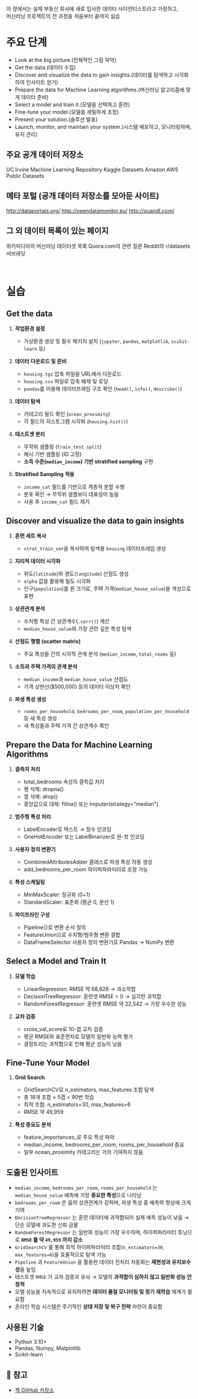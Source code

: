 이 장에서는 실제 부동산 회사에 새로 입사한 데이터 사이언티스트라고 가정하고,  
머신러닝 프로젝트의 전 과정을 처음부터 끝까지 실습

# 주요 단계

- Look at the big picture.(전체적인 그림 파악)
- Get the data.(데이터 수집)
- Discover and visualize the data to gain insights.(데이터를 탐색하고 시각화하여 인사이트 얻기)
- Prepare the data for Machine Learning algorithms.(머신러닝 알고리즘에 맞게 데이터 준비)
- Select a model and train it.(모델을 선택하고 훈련)
- Fine-tune your model.(모델을 세밀하게 조정)
- Present your solution.(솔루션 발표)
- Launch, monitor, and maintain your system.(시스템 배포하고, 모니터링하며, 유지 관리)

## 주요 공개 데이터 저장소
UC Irvine Machine Learning Repository Kaggle Datasets
Amazon AWS Public Datasets

## 메타 포털 (공개 데이터 저장소를 모아둔 사이트)
http://dataportals.org/
http://opendatamonitor.eu/
http://quandl.com/

## 그 외 데이터 목록이 있는 페이지
위키피디아의 머신러닝 데이터셋 목록
Quora.com의 관련 질문
Reddit의 r/datasets 서브레딧

<br>

# 실습

## Get the data

1. **작업환경 설정**
   - 가상환경 생성 및 필수 패키지 설치 (`jupyter`, `pandas`, `matplotlib`, `scikit-learn` 등)

2. **데이터 다운로드 및 준비**
   - `housing.tgz` 압축 파일을 URL에서 다운로드
   - `housing.csv` 파일로 압축 해제 및 로딩
   - `pandas`를 이용해 데이터프레임 구조 확인 (`head()`, `info()`, `describe()`)

3. **데이터 탐색**
   - 카테고리 필드 확인 (`ocean_proximity`)
   - 각 필드의 히스토그램 시각화 (`housing.hist()`)

4. **테스트셋 분리**
   - 무작위 샘플링 (`train_test_split`)
   - 해시 기반 샘플링 (ID 고정)
   - **소득 수준(`median_income`) 기반 stratified sampling** 구현

5. **Stratified Sampling 적용**
   - `income_cat` 필드를 기반으로 계층적 분할 수행
   - 분포 확인 → 무작위 샘플보다 대표성이 높음
   - 사용 후 `income_cat` 필드 제거
  


## Discover and visualize the data to gain insights

1. **훈련 세트 복사**
   - `strat_train_set`을 복사하여 탐색용 `housing` 데이터프레임 생성

2. **지리적 데이터 시각화**
   - 위도(`latitude`)와 경도(`longitude`) 산점도 생성
   - `alpha` 값을 활용해 밀도 시각화
   - 인구(`population`)를 원 크기로, 주택 가격(`median_house_value`)을 색상으로 표현

3. **상관관계 분석**
   - 수치형 특성 간 상관계수(`.corr()`) 계산
   - `median_house_value`와 가장 관련 깊은 특성 탐색

4. **산점도 행렬 (scatter matrix)**
   - 주요 특성들 간의 시각적 관계 분석 (`median_income`, `total_rooms` 등)

5. **소득과 주택 가격의 관계 분석**
   - `median_income`과 `median_house_value` 산점도
   - 가격 상한선($500,000) 등의 데이터 이상치 확인

6. **파생 특성 생성**
   - `rooms_per_household`, `bedrooms_per_room`, `population_per_household` 등 새 특성 생성
   - 새 특성들과 주택 가격 간 상관계수 확인
  
## Prepare the Data for Machine Learning Algorithms

1. **결측치 처리**
   - total_bedrooms 속성의 결측값 처리
   - 행 삭제: dropna()
   - 열 삭제: drop()
   - 중앙값으로 대체: fillna() 또는 Imputer(strategy="median")

2. **범주형 특성 처리**
   - LabelEncoder로 텍스트 → 정수 인코딩
   - OneHotEncoder 또는 LabelBinarizer로 원-핫 인코딩

3. **사용자 정의 변환기**
   - CombinedAttributesAdder 클래스로 파생 특성 자동 생성
   - add_bedrooms_per_room 하이퍼파라미터로 조정 가능

4. **특성 스케일링**
   - MinMaxScaler: 정규화 (0~1)
   - StandardScaler: 표준화 (평균 0, 분산 1)

5. **파이프라인 구성**
   - Pipeline으로 변환 순서 정의
   - FeatureUnion으로 수치형/범주형 변환 결합
   - DataFrameSelector 사용자 정의 변환기로 Pandas → NumPy 변환
  
## Select a Model and Train It

1. **모델 학습**
   - LinearRegression: RMSE 약 68,628 → 과소적합
   - DecisionTreeRegressor: 훈련셋 RMSE = 0 → 심각한 과적합
   - RandomForestRegressor: 훈련셋 RMSE 약 22,542 → 가장 우수한 성능

2. **교차 검증**
   - cross_val_score로 10-겹 교차 검증
   - 평균 RMSE와 표준편차로 모델의 일반화 능력 평가
   - 결정트리는 과적합으로 인해 평균 성능이 낮음

## Fine-Tune Your Model

1. **Grid Search**
   - GridSearchCV로 n_estimators, max_features 조합 탐색
   - 총 18개 조합 × 5겹 = 90번 학습
   - 최적 조합: n_estimators=30, max_features=6
   - RMSE 약 49,959

2. **특성 중요도 분석**
   - feature_importances_로 주요 특성 파악
   - median_income, bedrooms_per_room, rooms_per_household 중요
   - 일부 ocean_proximity 카테고리는 거의 기여하지 않음

## 도출된 인사이트

- `median_income`, `bedrooms_per_room`, `rooms_per_household` 는 `median_house_value` 예측에 가장 **중요한 특성**으로 나타남  
- `bedrooms_per_room` 은 음의 상관관계가 강하며, 파생 특성 중 예측력 향상에 크게 기여  
- `DecisionTreeRegressor` 는 훈련 데이터에 과적합되어 실제 예측 성능이 낮음 → 단순 모델에 과도한 신뢰 금물  
- `RandomForestRegressor` 는 일반화 성능이 가장 우수하며, 하이퍼파라미터 튜닝으로 **`RMSE` 를 약 `49,959` 까지 감소**  
- `GridSearchCV` 를 통해 최적 하이퍼파라미터 조합(`n_estimators=30`, `max_features=6`)을 효율적으로 탐색 가능  
- `Pipeline` 과 `FeatureUnion` 을 활용한 데이터 전처리 자동화는 **재현성과 유지보수성**을 높임  
- 테스트셋 `RMSE` 가 교차 검증과 유사 → 모델의 **과적합이 심하지 않고 일반화 성능 안정적**  
- 모델 성능을 지속적으로 유지하려면 **데이터 품질 모니터링 및 정기 재학습** 체계가 필요함  
- 온라인 학습 시스템은 주기적인 **상태 저장 및 복구 전략** 마련이 중요함

## 사용된 기술

- Python 3.10+
- Pandas, Numpy, Matplotlib
- Scikit-learn

## 📁 참고
- [책 GitHub 저장소](https://github.com/ageron/handson-ml)
